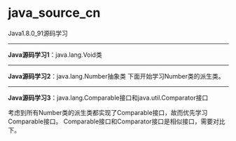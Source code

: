 # java_source_cn
Java1.8.0_91源码学习

***
**Java源码学习1**：java.lang.Void类
***
**Java源码学习2**：java.lang.Number抽象类
下面开始学习Number类的派生类。
***
**Java源码学习3**：java.lang.Comparable接口和java.util.Comparator接口

考虑到所有Number类的派生类都实现了Comparable接口，故而优先学习Comparable接口。
Comparable接口和Comparator接口是相似接口，需要对比下。
